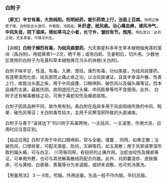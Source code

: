 ### 白附子

**〔原文〕辛甘有毒，大热纯阳。阳明经药，能引药势上行，治面上百病**。<small>阳明之脉营于面，白附能去头游风，作面脂，消斑疵。</small>**补肝虚，祛风痰。治心痛血痹，诸风冷气，中风失音，阴下湿痒。根如草乌之小者，长寸许，皱纹有节。炮用**。<small>陶弘景日：此药之绝，无复真者。今惟凉州生。</small>

【讲解】**白附子燥烈有毒，为祛风痰要药**。为天南星科多年生草本植物独角莲的茎块（禹白附)。用硫黄熏1—2次，晒干用；或用白矾、生姜制后，切片用。少数地区使用的白附子为毛茛科草本植物黄花乌头的块根(关白附)。

白附子味辛甘，性温，有毒。入脾、胃经。燥烈有毒，功似南星，为祛风痰要药。有逐寒湿而化痰，祛风邪而止痛止痉之功，以治风痰诸证。且其辛幸温升散、性善上行，故能治头面之疾，用于中风痰壅、口眼㖞斜、破伤风以及偏头痛等证。但本品燥烈太甚，最能伤阴，故阴虚阳亢之头痛、中风眩晕等均不宜便用。此外， 白附子还有解毒散结之功，可用于毒蛇咬伤及瘰疬痰核。

白附子因其品种不同，故作用有别。禹白附在临床多用于风痰阻络所致的中风、眩晕、破伤风等证；关白附毒性较大，主用于风寒湿邪所致的头面诸疾。

白附子与善于“温肾达下”的川附子系属两物，一主祛风、一主温里，作用大异，应用时应注意区别。	

【临证应用】白附子用于中风口眼㖞斜，常与全蝎、僵蚕 、同用，如牵正散；治破伤风、口噤痉挛，可配天南星、防风，天麻等药，如玉真散；用于风邪或寒湿所致的偏头痛，可与白芷、 川芎等同用，有较好的止痛作用。治蛇虫咬伤及瘰疬等证，可单用外敷，也可与其他解毒散结药配合内服。此外，对阴囊湿疹、皮肤瘙痒，可与黄柏、白蒺藜、黄蔑等分为末调服，或研末调敷，也可煎汤熏洗。

【用量用法】 3 — 6克，煎服。外用适量。生品一般不作内服。孕妇忌服。
